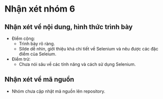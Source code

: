 # Nhận xét nhóm 6

## Nhận xét về nội dung, hình thức trình bày

- Điểm cộng:
	+ Trình bày rõ ràng.
	+ Silde dễ nhìn, giới thiệu khá chi tiết về Selenium và nêu được các đặc điểm của Seleium.
- Điểm trừ:
	+ Chưa nói sâu về các tính năng và cách sử dụng Selenium.

## Nhận xét về mã nguồn

- Nhóm chưa cập nhật mã nguồn lên repository.